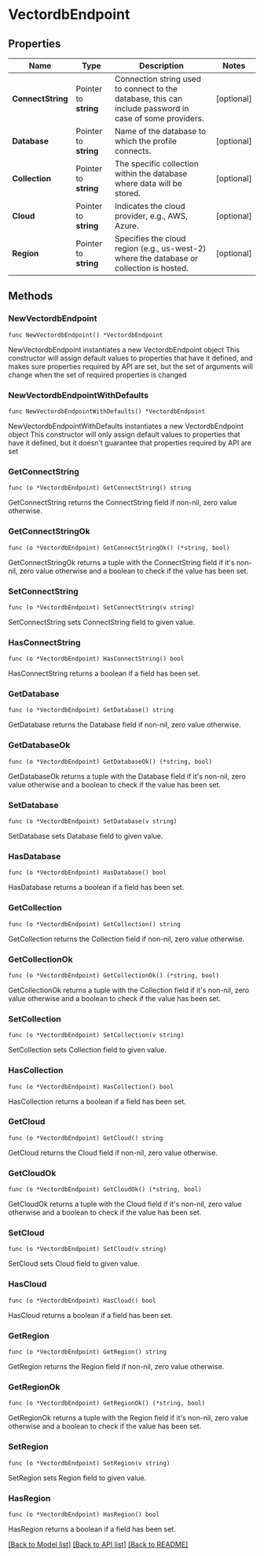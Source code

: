 # VectordbEndpoint

## Properties

Name | Type | Description | Notes
------------ | ------------- | ------------- | -------------
**ConnectString** | Pointer to **string** | Connection string used to connect to the database, this can include password in case of some providers. | [optional] 
**Database** | Pointer to **string** | Name of the database to which the profile connects. | [optional] 
**Collection** | Pointer to **string** | The specific collection within the database where data will be stored. | [optional] 
**Cloud** | Pointer to **string** | Indicates the cloud provider, e.g., AWS, Azure. | [optional] 
**Region** | Pointer to **string** | Specifies the cloud region (e.g., us-west-2) where the database or collection is hosted. | [optional] 

## Methods

### NewVectordbEndpoint

`func NewVectordbEndpoint() *VectordbEndpoint`

NewVectordbEndpoint instantiates a new VectordbEndpoint object
This constructor will assign default values to properties that have it defined,
and makes sure properties required by API are set, but the set of arguments
will change when the set of required properties is changed

### NewVectordbEndpointWithDefaults

`func NewVectordbEndpointWithDefaults() *VectordbEndpoint`

NewVectordbEndpointWithDefaults instantiates a new VectordbEndpoint object
This constructor will only assign default values to properties that have it defined,
but it doesn't guarantee that properties required by API are set

### GetConnectString

`func (o *VectordbEndpoint) GetConnectString() string`

GetConnectString returns the ConnectString field if non-nil, zero value otherwise.

### GetConnectStringOk

`func (o *VectordbEndpoint) GetConnectStringOk() (*string, bool)`

GetConnectStringOk returns a tuple with the ConnectString field if it's non-nil, zero value otherwise
and a boolean to check if the value has been set.

### SetConnectString

`func (o *VectordbEndpoint) SetConnectString(v string)`

SetConnectString sets ConnectString field to given value.

### HasConnectString

`func (o *VectordbEndpoint) HasConnectString() bool`

HasConnectString returns a boolean if a field has been set.

### GetDatabase

`func (o *VectordbEndpoint) GetDatabase() string`

GetDatabase returns the Database field if non-nil, zero value otherwise.

### GetDatabaseOk

`func (o *VectordbEndpoint) GetDatabaseOk() (*string, bool)`

GetDatabaseOk returns a tuple with the Database field if it's non-nil, zero value otherwise
and a boolean to check if the value has been set.

### SetDatabase

`func (o *VectordbEndpoint) SetDatabase(v string)`

SetDatabase sets Database field to given value.

### HasDatabase

`func (o *VectordbEndpoint) HasDatabase() bool`

HasDatabase returns a boolean if a field has been set.

### GetCollection

`func (o *VectordbEndpoint) GetCollection() string`

GetCollection returns the Collection field if non-nil, zero value otherwise.

### GetCollectionOk

`func (o *VectordbEndpoint) GetCollectionOk() (*string, bool)`

GetCollectionOk returns a tuple with the Collection field if it's non-nil, zero value otherwise
and a boolean to check if the value has been set.

### SetCollection

`func (o *VectordbEndpoint) SetCollection(v string)`

SetCollection sets Collection field to given value.

### HasCollection

`func (o *VectordbEndpoint) HasCollection() bool`

HasCollection returns a boolean if a field has been set.

### GetCloud

`func (o *VectordbEndpoint) GetCloud() string`

GetCloud returns the Cloud field if non-nil, zero value otherwise.

### GetCloudOk

`func (o *VectordbEndpoint) GetCloudOk() (*string, bool)`

GetCloudOk returns a tuple with the Cloud field if it's non-nil, zero value otherwise
and a boolean to check if the value has been set.

### SetCloud

`func (o *VectordbEndpoint) SetCloud(v string)`

SetCloud sets Cloud field to given value.

### HasCloud

`func (o *VectordbEndpoint) HasCloud() bool`

HasCloud returns a boolean if a field has been set.

### GetRegion

`func (o *VectordbEndpoint) GetRegion() string`

GetRegion returns the Region field if non-nil, zero value otherwise.

### GetRegionOk

`func (o *VectordbEndpoint) GetRegionOk() (*string, bool)`

GetRegionOk returns a tuple with the Region field if it's non-nil, zero value otherwise
and a boolean to check if the value has been set.

### SetRegion

`func (o *VectordbEndpoint) SetRegion(v string)`

SetRegion sets Region field to given value.

### HasRegion

`func (o *VectordbEndpoint) HasRegion() bool`

HasRegion returns a boolean if a field has been set.


[[Back to Model list]](../README.md#documentation-for-models) [[Back to API list]](../README.md#documentation-for-api-endpoints) [[Back to README]](../README.md)


